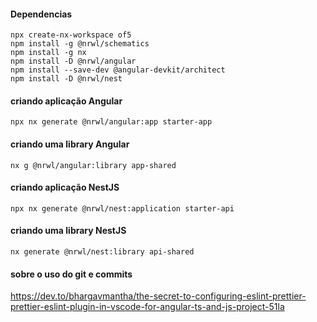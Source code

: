 #### Dependencias
```
npx create-nx-workspace of5 
npm install -g @nrwl/schematics
npm install -g nx
npm install -D @nrwl/angular
npm install --save-dev @angular-devkit/architect
npm install -D @nrwl/nest
```

#### criando aplicação Angular
```
npx nx generate @nrwl/angular:app starter-app
```

#### criando uma library Angular
```
nx g @nrwl/angular:library app-shared
```

#### criando aplicação NestJS
```
npx nx generate @nrwl/nest:application starter-api
```

#### criando uma library NestJS 
```
nx generate @nrwl/nest:library api-shared
```

#### sobre o uso do git e commits
https://dev.to/bhargavmantha/the-secret-to-configuring-eslint-prettier-prettier-eslint-plugin-in-vscode-for-angular-ts-and-js-project-51la


